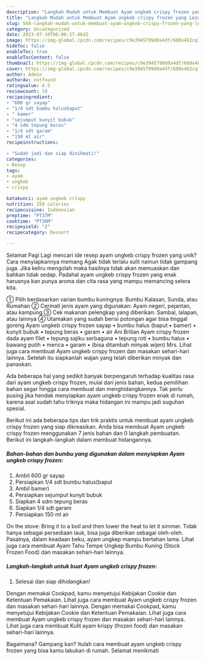 ```yaml
---
description: "Langkah Mudah untuk Membuat Ayam ungkeb crispy frozen yang Lezat Sekali"
title: "Langkah Mudah untuk Membuat Ayam ungkeb crispy frozen yang Lezat Sekali"
slug: 568-langkah-mudah-untuk-membuat-ayam-ungkeb-crispy-frozen-yang-lezat-sekali
category: Uncategorized
date: 2023-07-16T06:06:17.664Z
image: https://img-global.cpcdn.com/recipes/c9e3945799d0a4df/680x482cq70/ayam-ungkeb-crispy-frozen-foto-resep-utama.jpg
hideToc: false
enableToc: true
enableTocContent: false
thumbnail: https://img-global.cpcdn.com/recipes/c9e3945799d0a4df/680x482cq70/ayam-ungkeb-crispy-frozen-foto-resep-utama.jpg
cover: https://img-global.cpcdn.com/recipes/c9e3945799d0a4df/680x482cq70/ayam-ungkeb-crispy-frozen-foto-resep-utama.jpg
author: Admin
authorAv: notfound
ratingvalue: 4.5
reviewcount: 19
recipeingredient:
- "600 gr sayap"
- "1/4 sdt bumbu halusbaput"
- " bamer"
- "sejumput kunyit bubuk"
- "4 sdm tepung beras"
- "1/4 sdt garam"
- "150 ml air"
recipeinstructions:

- "Sudah jadi dan siap dinikmati!"
categories:
- Resep
tags:
- ayam
- ungkeb
- crispy

katakunci: ayam ungkeb crispy 
nutrition: 259 calories
recipecuisine: Indonesian
preptime: "PT37M"
cooktime: "PT30M"
recipeyield: "2"
recipecategory: Dessert

---
```



Selamat Pagi Lagi mencari ide resep ayam ungkeb crispy frozen yang unik? Cara menyiapkannya memang Agak tidak terlalu sulit namun tidak gampang juga. Jika keliru mengolah maka hasilnya tidak akan memuaskan dan bahkan tidak sedap. Padahal ayam ungkeb crispy frozen yang enak harusnya kan punya aroma dan cita rasa yang mampu memancing selera kita.


① Pilih berdasarkan varian bumbu kuningnya: Bumbu Kalasan, Sunda, atau Rumahan ② Cermati jenis ayam yang digunakan: Ayam negeri, pejantan, atau kampung ③ Cek makanan pelengkap yang diberikan: Sambal, lalapan, atau lainnya ④ Utamakan yang sudah berisi potongan agar bisa tinggal goreng Ayam ungkeb crispy frozen sayap • bumbu halus (baput • bamer) • kunyit bubuk • tepung beras • garam • air Ani Brilian Ayam crispy frozen dada ayam filet • tepung sajiku serbaguna • tepung roti • bumbu halus • bawang putih • merica • garam • (bisa ditambah minyak wijen) Mrs. Lihat juga cara membuat Ayam ungkeb crispy frozen dan masakan sehari-hari lainnya. Setelah itu siapkanlah wajan yang telah diberikan minyak dan panaskan.

Ada beberapa hal yang sedikit banyak berpengaruh terhadap kualitas rasa dari ayam ungkeb crispy frozen, mulai dari jenis bahan, kedua pemilihan bahan segar hingga cara membuat dan menghidangkannya. Tak perlu pusing jika hendak menyiapkan ayam ungkeb crispy frozen enak di rumah, karena asal sudah tahu triknya maka hidangan ini mampu jadi suguhan spesial.


Berikut ini ada beberapa tips dan trik praktis untuk membuat ayam ungkeb crispy frozen yang siap dikreasikan. Anda bisa membuat Ayam ungkeb crispy frozen menggunakan 7 jenis bahan dan 0 langkah pembuatan. Berikut ini langkah-langkah dalam membuat hidangannya.

<!--inarticleads1-->

##### Bahan-bahan dan bumbu yang digunakan dalam menyiapkan Ayam ungkeb crispy frozen:

1. Ambil 600 gr sayap
1. Persiapkan 1/4 sdt bumbu halus(baput
1. Ambil  bamer)
1. Persiapkan sejumput kunyit bubuk
1. Siapkan 4 sdm tepung beras
1. Siapkan 1/4 sdt garam
1. Persiapkan 150 ml air


On the stove: Bring it to a boil and then lower the heat to let it simmer. Tidak hanya sebagai persediaan lauk, bisa juga diberikan sebagai oleh-oleh. Pasalnya, dalam keadaan beku, ayam ungkep mampu bertahan lama. Lihat juga cara membuat Ayam Tahu Tempe Ungkep Bumbu Kuning (Stock Frozen Food) dan masakan sehari-hari lainnya. 

<!--inarticleads2-->

##### Langkah-langkah untuk buat Ayam ungkeb crispy frozen:


1. Selesai dan siap dihidangkan!

Dengan memakai Cookpad, kamu menyetujui Kebijakan Cookie dan Ketentuan Pemakaian. Lihat juga cara membuat Ayam ungkeb crispy frozen dan masakan sehari-hari lainnya. Dengan memakai Cookpad, kamu menyetujui Kebijakan Cookie dan Ketentuan Pemakaian. Lihat juga cara membuat Ayam ungkeb crispy frozen dan masakan sehari-hari lainnya. Lihat juga cara membuat Kulit ayam krispy (frozen food) dan masakan sehari-hari lainnya. 

Bagaimana? Gampang kan? Itulah cara membuat ayam ungkeb crispy frozen yang bisa kamu lakukan di rumah. Selamat menikmati
